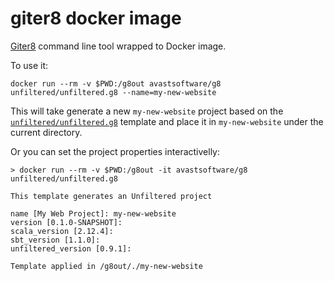 # giter8 docker image

[Giter8](https://github.com/n8han/giter8) command line tool wrapped to Docker image.

To use it:
```
docker run --rm -v $PWD:/g8out avastsoftware/g8 unfiltered/unfiltered.g8 --name=my-new-website
```

This will take generate a new `my-new-website` project based on the [`unfiltered/unfiltered.g8`](https://github.com/unfiltered/unfiltered.g8) template and place it in `my-new-website` under the current directory.

Or you can set the project properties interactivelly:
```
> docker run --rm -v $PWD:/g8out -it avastsoftware/g8 unfiltered/unfiltered.g8

This template generates an Unfiltered project

name [My Web Project]: my-new-website
version [0.1.0-SNAPSHOT]:
scala_version [2.12.4]:
sbt_version [1.1.0]:
unfiltered_version [0.9.1]:

Template applied in /g8out/./my-new-website
```
